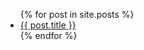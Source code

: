 <ul>
   {% for post in site.posts %}
     <li>
       <a href="{{ post.url | relative_url }}">{{
      post.title }} </a>
      </li>
     {% endfor %}
</ul>